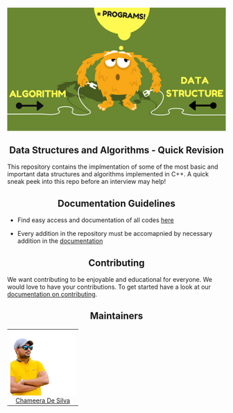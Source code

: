 
<p align="center">
  <img src="assets/ds.png" alt="Data Structures and Algorithms"/>
</p>


<h2 align="center">Data Structures and Algorithms - Quick Revision </h2>

This repository contains the implmentation of some of the most basic and important data structures and algorithms implemented in C++. 
A quick sneak peek into this repo before an interview may help! 


<h2 align="center">Documentation Guidelines</h2>

-   Find easy access and documentation of all codes [here](https://github.com/Manvityagi/Data-Structures-and-Algorithms/blob/master/DOCUMENTATION.md)

-   Every addition in the repository must be accomapnied by necessary addition in the [documentation](Https://github.com/Manvityagi/Data-Structures-and-Algorithms/blob/master/DOCUMENTATION.md)


<h2 align="center">Contributing</h2>

We want contributing to be enjoyable and educational for everyone. We would love to have your contributions.
To get started have a look at our [documentation on contributing](https://github.com/Manvityagi/Data-Structures-and-Algorithms/blob/master/CONTRIBUTING.md).

<h2 align="center">Maintainers</h2>

<table>
  <tbody>
    <tr>
       <td align="center" valign="top">
        <img width="150" height="150" src="assets/Chameera.png">
        <br>
        <a href="https://github.com/Chameera-de">Chameera De Silva</a>
      </td>
     </tr>
  </tbody>
</table>
